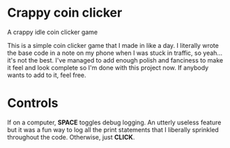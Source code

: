 # Crappy coin clicker
A crappy idle coin clicker game

This is a simple coin clicker game that I made in like a day. I literally wrote the base code in a note on my phone when I was stuck in traffic, so yeah... it's not the best. I've managed to add enough polish and fanciness to make it feel and look complete so I'm done with this project now. 
If anybody wants to add to it, feel free.

# Controls
If on a computer, **SPACE** toggles debug logging. An utterly useless feature but it was a fun way to log all the print statements that I liberally sprinkled throughout the code.
Otherwise, just **CLICK**.

